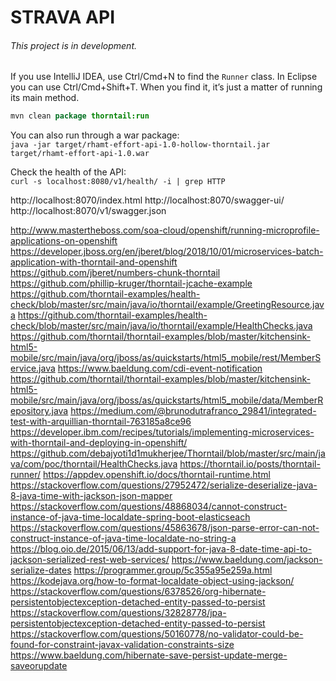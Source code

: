 # STRAVA API
###### This project is in development.


If you use IntelliJ IDEA, use Ctrl/Cmd+N to find the `Runner` class. In Eclipse you can use Ctrl/Cmd+Shift+T. When you find it, it’s just a matter of running its main method.

```java
mvn clean package thorntail:run
```

You can also run through a war package:<br>
`java -jar target/rhamt-effort-api-1.0-hollow-thorntail.jar target/rhamt-effort-api-1.0.war`

Check the health of the API:<br>
`curl -s localhost:8080/v1/health/ -i | grep HTTP`

http://localhost:8070/index.html
http://localhost:8070/swagger-ui/
http://localhost:8070/v1/swagger.json

http://www.mastertheboss.com/soa-cloud/openshift/running-microprofile-applications-on-openshift
https://developer.jboss.org/en/jberet/blog/2018/10/01/microservices-batch-application-with-thorntail-and-openshift
https://github.com/jberet/numbers-chunk-thorntail
https://github.com/phillip-kruger/thorntail-jcache-example
https://github.com/thorntail-examples/health-check/blob/master/src/main/java/io/thorntail/example/GreetingResource.java
https://github.com/thorntail-examples/health-check/blob/master/src/main/java/io/thorntail/example/HealthChecks.java
https://github.com/thorntail/thorntail-examples/blob/master/kitchensink-html5-mobile/src/main/java/org/jboss/as/quickstarts/html5_mobile/rest/MemberService.java
https://www.baeldung.com/cdi-event-notification
https://github.com/thorntail/thorntail-examples/blob/master/kitchensink-html5-mobile/src/main/java/org/jboss/as/quickstarts/html5_mobile/data/MemberRepository.java
https://medium.com/@brunodutrafranco_29841/integrated-test-with-arquillian-thorntail-763185a8ce96
https://developer.ibm.com/recipes/tutorials/implementing-microservices-with-thorntail-and-deploying-in-openshift/
https://github.com/debajyoti1d1mukherjee/Thorntail/blob/master/src/main/java/com/poc/thorntail/HealthChecks.java
https://thorntail.io/posts/thorntail-runner/
https://appdev.openshift.io/docs/thorntail-runtime.html
https://stackoverflow.com/questions/27952472/serialize-deserialize-java-8-java-time-with-jackson-json-mapper
https://stackoverflow.com/questions/48868034/cannot-construct-instance-of-java-time-localdate-spring-boot-elasticseach
https://stackoverflow.com/questions/45863678/json-parse-error-can-not-construct-instance-of-java-time-localdate-no-string-a
https://blog.oio.de/2015/06/13/add-support-for-java-8-date-time-api-to-jackson-serialized-rest-web-services/
https://www.baeldung.com/jackson-serialize-dates
https://programmer.group/5c355a95e259a.html
https://kodejava.org/how-to-format-localdate-object-using-jackson/
https://stackoverflow.com/questions/6378526/org-hibernate-persistentobjectexception-detached-entity-passed-to-persist
https://stackoverflow.com/questions/32828778/jpa-persistentobjectexception-detached-entity-passed-to-persist
https://stackoverflow.com/questions/50160778/no-validator-could-be-found-for-constraint-javax-validation-constraints-size
https://www.baeldung.com/hibernate-save-persist-update-merge-saveorupdate
